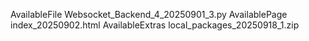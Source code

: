 AvailableFile Websocket_Backend_4_20250901_3.py
AvailablePage index_20250902.html
AvailableExtras local_packages_20250918_1.zip

